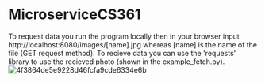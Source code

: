# MicroserviceCS361
To request data you run the program locally then in your browser input http://localhost:8080/images/[name].jpg whereas [name] is the name of the file (GET request method).
To recieve data you can use the 'requests' library to use the recieved photo (shown in the example_fetch.py).
![4f3864de5e9228d46fcfa9cde6334e6b](https://user-images.githubusercontent.com/94780123/218619171-563a515d-ae49-47f4-8a46-adf8e46d24a7.png)
